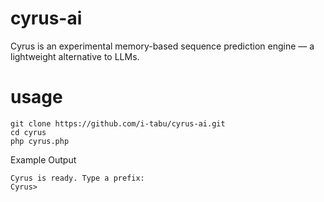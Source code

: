 # cyrus-ai
Cyrus is an experimental memory-based sequence prediction engine — a lightweight alternative to LLMs.

# usage
```
git clone https://github.com/i-tabu/cyrus-ai.git
cd cyrus
php cyrus.php
```
Example Output
```
Cyrus is ready. Type a prefix:
Cyrus> 
```
